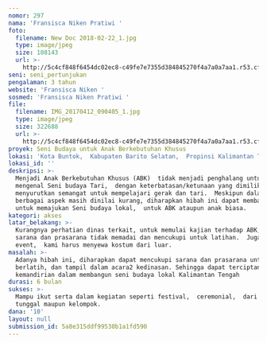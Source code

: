 ```yaml
---
nomor: 297
nama: 'Fransisca Niken Pratiwi '
foto:
  filename: New Doc 2018-02-22_1.jpg
  type: image/jpeg
  size: 108143
  url: >-
    http://5c4cf848f6454dc02ec8-c49fe7e7355d384845270f4a7a0a7aa1.r53.cf2.rackcdn.com/c483b84d-a698-4b9c-9dbe-87faef929da4/New%20Doc%202018-02-22_1.jpg
seni: seni_pertunjukan
pengalaman: 3 tahun
website: 'Fransisca Niken '
sosmed: 'Fransisca Niken Pratiwi '
file:
  filename: IMG_20170412_090405_1.jpg
  type: image/jpeg
  size: 322688
  url: >-
    http://5c4cf848f6454dc02ec8-c49fe7e7355d384845270f4a7a0a7aa1.r53.cf2.rackcdn.com/74c59fa5-98a9-4982-8091-81c6c7a98672/IMG_20170412_090405_1.jpg
proyek: Seni Budaya untuk Anak Berkebutuhan Khusus
lokasi: 'Kota Buntok,  Kabupaten Barito Selatan,  Propinsi Kalimantan Tengah '
lokasi_id: ''
deskripsi: >-
  Menjadi Anak Berkebutuhan Khusus (ABK)  tidak menjadi penghalang untuk
  mengenal Seni budaya Tari,  dengan keterbatasan/ketunaan yang dimiliki tidak
  menyurutkan semangat untuk mempelajari gerak dan tari.  Meskipun dalam
  berbagai aspek masih dinilai kurang, diharapkan hibah ini dapat membantu saya
  untuk memajukan Seni budaya lokal,  untuk ABK ataupun anak biasa. 
kategori: akses
latar_belakang: >-
  Kurangnya perhatian dinas terkait, untuk memulai kajian terhadap ABK, sehingga
  sarana dan prasarana tidak memadai dan mencukupi untuk latihan.  Juga setiap
  event,  kami harus menyewa kostum dari luar. 
masalah: >-
  Adanya hibah ini, diharapkan dapat mencukupi sarana dan prasarana untuk
  berlatih, dan tampil dalam acara2 kedinasan. Sehingga dapat terciptanya
  kemandirian dalam membangun seni budaya lokal Kalimantan Tengah 
durasi: 6 bulan
sukses: >-
  Mampu ikut serta dalam kegiatan seperti festival,  ceremonial,  dari tari
  tunggal maupun kelompok. 
dana: '10'
layout: null
submission_id: 5a8e315ddf99530b1a1fd590
---
```


